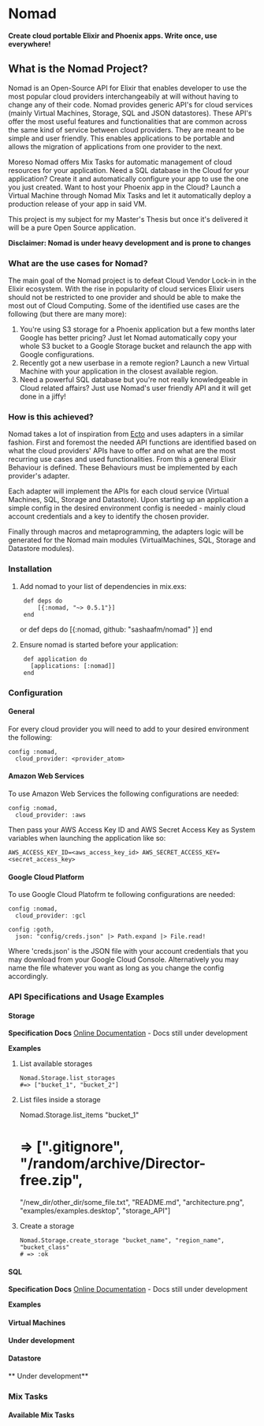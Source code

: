 # Nomad

**Create cloud portable Elixir and Phoenix apps. Write once, use everywhere!**

## What is the Nomad Project?
Nomad is an Open-Source API for Elixir that enables developer to use the most popular cloud providers interchangeabily at will without having to change any of their code. Nomad provides generic API's for cloud services (mainly Virtual Machines, Storage, SQL and JSON datastores). These API's offer the most useful features and functionalities that are common across the same kind of service between cloud providers. They are meant to be simple and user friendly. This enables applications to be portable and allows the migration of applications from one provider to the next.

Moreso Nomad offers Mix Tasks for automatic management of cloud resources for your application. Need a SQL database in the Cloud for your application? Create it and automatically configure your app to use the one you just created. Want to host your Phoenix app in the Cloud? Launch a Virtual Machine through Nomad Mix Tasks and let it automatically deploy a production release of your app in said VM.

This project is my subject for my Master's Thesis but once it's delivered it will be a pure Open Source application.

**Disclaimer: Nomad is under heavy development and is prone to changes**

### What are the use cases for Nomad?
The main goal of the Nomad project is to defeat Cloud Vendor Lock-in in the Elixir ecosystem. With the rise in popularity of cloud services Elixir users should not be restricted to one provider and should be able to make the most out of Cloud Computing. Some of the identified use cases are the following (but there are many more):

  1. You're using S3 storage for a Phoenix application but a few months later Google has better pricing? Just let Nomad automatically copy your whole S3 bucket to a Google Storage bucket and relaunch the app with Google configurations.
  2. Recently got a new userbase in a remote region? Launch a new Virtual Machine with your application in the closest available region.
  3. Need a powerful SQL database but you're not really knowledgeable in Cloud related affairs? Just use Nomad's user friendly API and it will get done in a jiffy!

### How is this achieved?
Nomad takes a lot of inspiration from [Ecto](https://github.com/elixir-lang/ecto) and uses adapters in a similar fashion. First and foremost the needed API functions are identified based on what the cloud providers' APIs have to offer and on what are the most recurring use cases and used functionalities. From this a general Elixir Behaviour is defined. These Behaviours must be implemented by each provider's adapter. 

Each adapter will implement the APIs for each cloud service (Virtual Machines, SQL, Storage and Datastore). Upon starting up an application a simple config in the desired environment config is needed - mainly cloud account credentials and a key to identify the chosen provider.

Finally through macros and metaprogramming, the adapters logic will be generated for the Nomad main modules (VirtualMachines, SQL, Storage and Datastore modules).

### Installation

  1. Add nomad to your list of dependencies in mix.exs:

          def deps do
              [{:nomad, "~> 0.5.1"}]
          end
        or
          def deps do 
              [{:nomad, github: "sashaafm/nomad" }]
            end

  2. Ensure nomad is started before your application:

          def application do
            [applications: [:nomad]]
          end

### Configuration
#### General
For every cloud provider you will need to add to your desired environment the following:

    config :nomad, 
      cloud_provider: <provider_atom>
      
#### Amazon Web Services
To use Amazon Web Services the following configurations are needed:

    config :nomad,
      cloud_provider: :aws
      
Then pass your AWS Access Key ID and AWS Secret Access Key as System variables when launching the application like so:

    AWS_ACCESS_KEY_ID=<aws_access_key_id> AWS_SECRET_ACCESS_KEY=<secret_access_key>
    
#### Google Cloud Platform
To use Google Cloud Platofrm te following configurations are needed:

    config :nomad,
      cloud_provider: :gcl
    
    config :goth, 
      json: "config/creds.json" |> Path.expand |> File.read!
      
Where 'creds.json' is the JSON file with your account credentials that you may download from your Google Cloud Console. Alternatively you may name the file whatever you want as long as you change the config accordingly.

### API Specifications and Usage Examples
#### Storage

**Specification Docs**
[Online Documentation](https://hexdocs.pm/nomad/Nomad.Storage.html) - Docs still under development

**Examples**


  1. List available storages

         Nomad.Storage.list_storages
         #=> ["bucket_1", "bucket_2"]
  
  2. List files inside a storage
  
       Nomad.Storage.list_items "bucket_1"
       # => [".gitignore", "/random/archive/Director-free.zip",
      "/new_dir/other_dir/some_file.txt", "README.md", "architecture.png",
      "examples/examples.desktop", "storage_API"]    
        
  3. Create a storage
    
         Nomad.Storage.create_storage "bucket_name", "region_name", "bucket_class"
         # => :ok
  
#### SQL
**Specification Docs**
[Online Documentation](https://hexdocs.pm/nomad/Nomad.SQL.html) - Docs still under development

**Examples**

#### Virtual Machines
**Under development**

#### Datastore
** Under development**

### Mix Tasks

#### Available Mix Tasks



